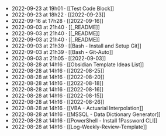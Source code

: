 - 2022-09-23 at 19h01 · [[Test Code Block]]
- 2022-09-23 at 18h22 · [[2022-09-23]]
- 2022-09-16 at 17h28 · [[2022-09-16]]
- 2022-09-03 at 21h40 · [[_README]]
- 2022-09-03 at 21h40 · [[_README]]
- 2022-09-03 at 21h40 · [[_README]]
- 2022-09-03 at 21h39 · [[Bash - Install and Setup Git]]
- 2022-09-03 at 21h39 · [[Bash - Git-Auto]]
- 2022-09-03 at 21h05 · [[2022-09-03]]
- 2022-08-28 at 14h16 · [[Obsidian Template Ideas List]]
- 2022-08-28 at 14h16 · [[2022-08-25]]
- 2022-08-28 at 14h16 · [[2022-08-20]]
- 2022-08-28 at 14h16 · [[2022-08-18]]
- 2022-08-28 at 14h16 · [[2022-08-16]]
- 2022-08-28 at 14h16 · [[2022-08-15]]
- 2022-08-28 at 14h16 · [[2022-08-26]]
- 2022-08-28 at 14h16 · [[VBA - Actuarial Interpolation]]
- 2022-08-28 at 14h16 · [[MSSQL - Data Dictionary Generator]]
- 2022-08-28 at 14h16 · [[PowerShell - Install 1Password CLI]]
- 2022-08-28 at 14h16 · [[Log-Weekly-Review-Template]]
